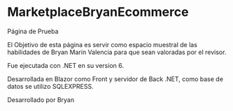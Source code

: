 # MarketplaceBryanEcommerce
<p>Página de Prueba</p>
<p>El Objetivo de esta página es servir como espacio muestral de las habilidades de Bryan Marin Valencia para que sean valoradas por el revisor.</p>
Fue ejecutada con .NET en su version 6.
<p>Desarrollada en Blazor como Front y servidor de Back .NET, como base de datos se utilizo SQLEXPRESS.</p>
<p>Desarrollado por Bryan</p>
